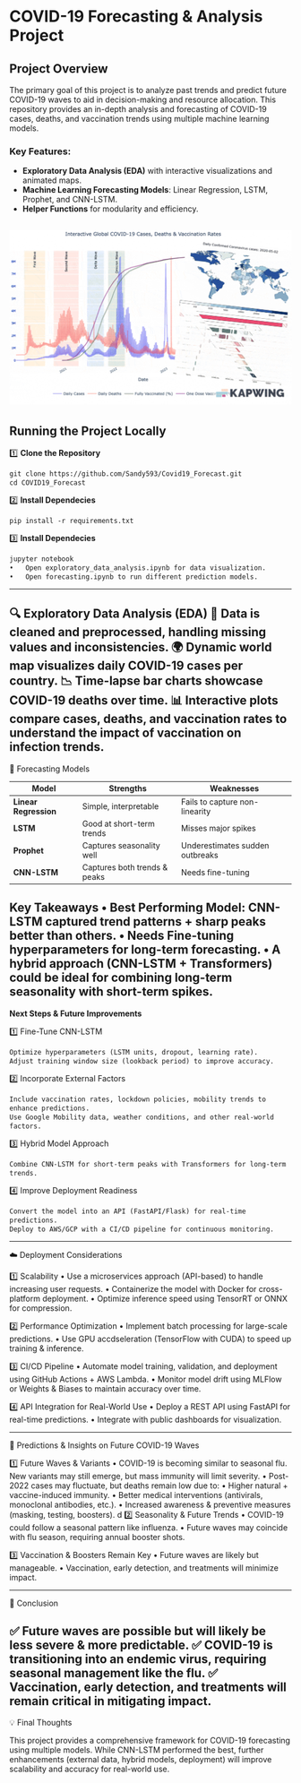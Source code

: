 # COVID-19 Forecasting & Analysis Project  

## Project Overview  
The primary goal of this project is to analyze past trends and predict future COVID-19 waves to aid in decision-making and resource allocation. This repository provides an in-depth analysis and forecasting of COVID-19 cases, deaths, and vaccination trends using multiple machine learning models.

### Key Features:
- **Exploratory Data Analysis (EDA)** with interactive visualizations and animated maps.  
- **Machine Learning Forecasting Models**: Linear Regression, LSTM, Prophet, and CNN-LSTM.  
- **Helper Functions** for modularity and efficiency.   

![LD](https://github.com/Sandy593/Covid19_Forecast/blob/main/Data/collage.gif)
---

## Running the Project Locally  

1️⃣ **Clone the Repository**

	git clone https://github.com/Sandy593/Covid19_Forecast.git
	cd COVID19_Forecast

2️⃣ **Install Dependecies**

	pip install -r requirements.txt

3️⃣ **Install Dependecies**

	jupyter notebook
	•	Open exploratory_data_analysis.ipynb for data visualization.
	•	Open forecasting.ipynb to run different prediction models.

---
🔍 Exploratory Data Analysis (EDA)
	📌 Data is cleaned and preprocessed, handling missing values and inconsistencies.
	🌍 Dynamic world map visualizes daily COVID-19 cases per country.
	📉 Time-lapse bar charts showcase COVID-19 deaths over time.
	📊 Interactive plots compare cases, deaths, and vaccination rates to understand the impact of vaccination on infection trends.
---
🔮 Forecasting Models

| Model           | Strengths                         | Weaknesses                          |
|----------------|----------------------------------|-------------------------------------|
| **Linear Regression** | Simple, interpretable       | Fails to capture non-linearity     |
| **LSTM**       | Good at short-term trends        | Misses major spikes                |
| **Prophet**    | Captures seasonality well        | Underestimates sudden outbreaks    |
| **CNN-LSTM**   | Captures both trends & peaks     | Needs fine-tuning                  |

Key Takeaways
	•	Best Performing Model: CNN-LSTM captured trend patterns + sharp peaks better than others.
	•	Needs Fine-tuning hyperparameters for long-term forecasting.
	•	A hybrid approach (CNN-LSTM + Transformers) could be ideal for combining long-term seasonality with short-term spikes.
---
**Next Steps & Future Improvements**

1️⃣ Fine-Tune CNN-LSTM

	Optimize hyperparameters (LSTM units, dropout, learning rate).
	Adjust training window size (lookback period) to improve accuracy.

2️⃣ Incorporate External Factors

	Include vaccination rates, lockdown policies, mobility trends to enhance predictions.
	Use Google Mobility data, weather conditions, and other real-world factors.

3️⃣ Hybrid Model Approach

	Combine CNN-LSTM for short-term peaks with Transformers for long-term trends.

4️⃣ Improve Deployment Readiness

	Convert the model into an API (FastAPI/Flask) for real-time predictions.
 	Deploy to AWS/GCP with a CI/CD pipeline for continuous monitoring.
---
☁️ Deployment Considerations

1️⃣ Scalability
	•	Use a microservices approach (API-based) to handle increasing user requests.
	•	Containerize the model with Docker for cross-platform deployment.
	•	Optimize inference speed using TensorRT or ONNX for compression.

2️⃣ Performance Optimization
	•	Implement batch processing for large-scale predictions.
	•	Use GPU accdseleration (TensorFlow with CUDA) to speed up training & inference.

3️⃣ CI/CD Pipeline
	•	Automate model training, validation, and deployment using GitHub Actions + AWS Lambda.
	•	Monitor model drift using MLFlow or Weights & Biases to maintain accuracy over time.

4️⃣ API Integration for Real-World Use
	•	Deploy a REST API using FastAPI for real-time predictions.
	•	Integrate with public dashboards for visualization.

---
🔬 Predictions & Insights on Future COVID-19 Waves

1️⃣ Future Waves & Variants
	•	COVID-19 is becoming similar to seasonal flu. New variants may still emerge, but mass immunity will limit severity.
	•	Post-2022 cases may fluctuate, but deaths remain low due to:
		•	Higher natural + vaccine-induced immunity.
		•	Better medical interventions (antivirals, monoclonal antibodies, etc.).
		•	Increased awareness & preventive measures (masking, testing, boosters).
d
2️⃣ Seasonality & Future Trends
	•	COVID-19 could follow a seasonal pattern like influenza.
	•	Future waves may coincide with flu season, requiring annual booster shots.

3️⃣ Vaccination & Boosters Remain Key
	•	Future waves are likely but manageable.
	•	Vaccination, early detection, and treatments will minimize impact.

---
🎯 Conclusion

✅ Future waves are possible but will likely be less severe & more predictable.
✅ COVID-19 is transitioning into an endemic virus, requiring seasonal management like the flu.
✅ Vaccination, early detection, and treatments will remain critical in mitigating impact.
---
💡 Final Thoughts

This project provides a comprehensive framework for COVID-19 forecasting using multiple models.
While CNN-LSTM performed the best, further enhancements (external data, hybrid models, deployment) will improve scalability and accuracy for real-world use.
